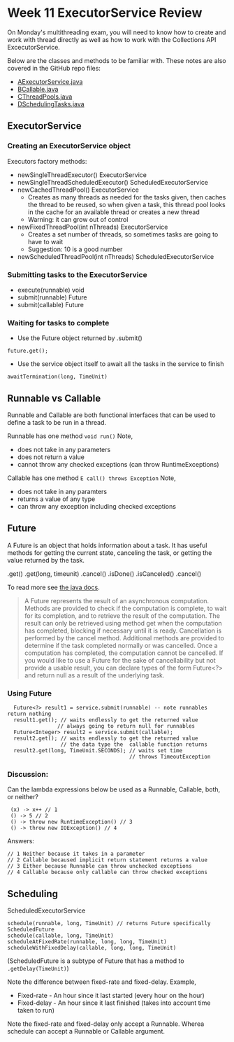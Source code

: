 # Week 11 ExecutorService Review

On Monday's multithreading exam, you will need to know how to create and work with thread directly as well as how to work with the Collections API ExcecutorService. 

Below are the classes and methods to be familiar with. These notes are also covered in the GitHub repo files:

- [AExecutorService.java](https://github.com/ericahicks/java-vettec-20231113/blob/main/week11/day4/Multithreading/src/com/skillstorm/AExecutorService.java)
- [BCallable.java](https://github.com/ericahicks/java-vettec-20231113/blob/main/week11/day4/Multithreading/src/com/skillstorm/BCallable.java)
- [CThreadPools.java](https://github.com/ericahicks/java-vettec-20231113/blob/main/week11/day4/Multithreading/src/com/skillstorm/CThreadPools.java)
- [DSchedulingTasks.java](https://github.com/ericahicks/java-vettec-20231113/blob/main/week11/day4/Multithreading/src/com/skillstorm/DSchedulingTasks.java)


## ExecutorService

### Creating an ExecutorService object

 Executors factory methods:
- newSingleThreadExecutor()	ExecutorService	
- newSingleThreadScheduledExecutor()	ScheduledExecutorService	
- newCachedThreadPool()	ExecutorService	
   - Creates as many threads as needed for the tasks given, then caches the thread to be reused, so when given a task, this thread pool looks in the cache for an available thread or creates a new thread
   - Warning: it can grow out of control
- newFixedThreadPool(int nThreads)	ExecutorService	
   - Creates a set number of threads, so sometimes tasks are going to have to wait
   - Suggestion: 10 is a good number 
- newScheduledThreadPool(int nThreads)	ScheduledExecutorService

### Submitting tasks to the ExecutorService

 - execute(runnable) void
 - submit(runnable) Future<E>
 - submit(callable) Future<E>
 
### Waiting for tasks to complete

 - Use the Future<E> object returned by .submit() 
``` 
future.get(); 
```
 - Use the service object itself to await all the tasks in the service to finish 
```
awaitTermination(long, TimeUnit)
```

## Runnable vs Callable

Runnable and Callable are both functional interfaces that can be used to define a task to be run in a thread.

Runnable has one method
 ``` void run() ```
Note,  
 - does not take in any parameters
 - does not return a value
 - cannot throw any checked exceptions (can throw RuntimeExceptions)

Callable has one method
``` E call() throws Exception ```
Note, 
 - does not take in any paramters
 - returns a value of any type
 - can throw any exception including checked exceptions


## Future

A Future is an object that holds information about a task. It has useful methods for getting the current state, canceling the task, or getting the value returned by the task.

   .get() 
   .get(long, timeunit)
   .cancel()
   .isDone()
   .isCanceled()
   .cancel()

To read more see [the java docs]().

> A Future represents the result of an asynchronous computation. Methods are provided to check if the computation is complete, to wait for its completion, and to retrieve the result of the computation. The result can only be retrieved using method get when the computation has completed, blocking if necessary until it is ready. Cancellation is performed by the cancel method. Additional methods are provided to determine if the task completed normally or was cancelled. Once a computation has completed, the computation cannot be cancelled. If you would like to use a Future for the sake of cancellability but not provide a usable result, you can declare types of the form Future<?> and return null as a result of the underlying task.

### Using Future


```
  Future<?> result1 = service.submit(runnable) -- note runnables return nothing 
  result1.get(); // waits endlessly to get the returned value
                // always going to return null for runnables
  Future<Integer> result2 = service.submit(callable);
  result2.get(); // waits endlessly to get the returned value
                 // the data type the  callable function returns
  result2.get(long, TimeUnit.SECONDS); // waits set time
                                       // throws TimeoutException 
```

### Discussion:

Can the lambda expressions below be used as a Runnable, Callable, both, or neither?

```
 (x) -> x++ // 1
 () -> 5 // 2
 () -> throw new RuntimeException() // 3 
 () -> throw new IOException() // 4
```

Answers:

```
// 1 Neither because it takes in a parameter
// 2 Callable becaused implicit return statement returns a value
// 3 Either because Runnable can throw unchecked exceptions
// 4 Callable because only callable can throw checked exceptions
```


## Scheduling

ScheduledExecutorService

```
schedule(runnable, long, TimeUnit) // returns Future specifically ScheduledFuture
schedule(callable, long, TimeUnit)
scheduleAtFixedRate(runnable, long, long, TimeUnit)
scheduleWithFixedDelay(callable, long, long, TimeUnit)
```

(ScheduledFuture is a subtype of Future that has a method to `.getDelay(TimeUnit)`)

Note the difference between fixed-rate and fixed-delay. Example,
  - Fixed-rate - An hour since it last started (every hour on the hour)
  - Fixed-delay - An hour since it last finished (takes into account time taken to run)

Note the fixed-rate and fixed-delay only accept a Runnable. Wherea schedule can accept a Runnable or Callable argument.
